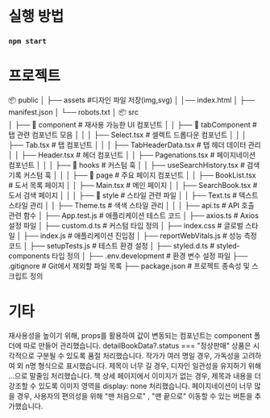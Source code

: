# 실행 방법
### `npm start`

# 프로젝트
📦 public 
│   ├── assets #디자인 파일 저장(img,svg)
│   │── index.html
│   ├── manifest.json
│   └── robots.txt
│
📦 src               
│   ├── 📂 component   # 재사용 가능한 UI 컴포넌트
│   │   ├── 📂 tabComponent  # 탭 관련 컴포넌트 모음
│   │   │   ├── Select.tsx   # 셀렉트 드롭다운 컴포넌트
│   │   │   ├── Tab.tsx      # 탭 컴포넌트
│   │   │   ├── TabHeaderData.tsx # 탭 헤더 데이터 관리
│   │   ├── Header.tsx      # 헤더 컴포넌트
│   │   ├── Pagenations.tsx # 페이지네이션 컴포넌트
│   │
│   ├── 📂 hooks       # 커스텀 훅 
│   │   ├── useSearchHistory.tsx   # 검색기록 커스텀 훅
│   │
│   ├── 📂 page        # 주요 페이지 컴포넌트
│   │   ├── BookList.tsx   # 도서 목록 페이지
│   │   ├── Main.tsx       # 메인 페이지
│   │   ├── SearchBook.tsx # 도서 검색 페이지
│   │
│   ├── 📂 style       # 스타일 관련 파일
│   │   ├── Text.ts    # 텍스트 스타일 관리
│   │   ├── Theme.ts   # 색색 스타일 관리
│   │
│   ├── api.ts         # API 호출 관련 함수
│   ├── App.test.js    # 애플리케이션 테스트 코드
│   ├── axios.ts       # Axios 설정 파일
│   ├── custom.d.ts    # 커스텀 타입 정의
│   ├── index.css      # 글로벌 스타일
│   ├── index.js       # 애플리케이션 진입점
│   ├── reportWebVitals.js # 성능 측정 코드
│   ├── setupTests.js  # 테스트 환경 설정
│   ├── styled.d.ts    # styled-components 타입 정의
│
├── .env.development   # 환경 변수 설정 파일
├── .gitignore         # Git에서 제외할 파일 목록
├── package.json       # 프로젝트 종속성 및 스크립트 정의


# 기타
재사용성을 높이기 위해, props를 활용하여 값이 변동되는 컴포넌트는 component 폴더에 따로 만들어 관리했습니다.
detailBookData?.status === "정상판매" 상품은 시각적으로 구분될 수 있도록 품절 처리했습니다.
작가가 여러 명일 경우, 가독성을 고려하여 외 n명 형식으로 표시했습니다.
제목이 너무 길 경우, 디자인 일관성을 유지하기 위해 ...으로 말줄임 처리했습니다.
책 상세 페이지에서 이미지가 없는 경우, 제목과 내용을 더 강조할 수 있도록 이미지 영역을 display: none 처리했습니다.
페이지네이션이 너무 많을 경우, 사용자의 편의성을 위해 "맨 처음으로" , "맨 끝으로" 이동할 수 있는 버튼을 추가했습니다.